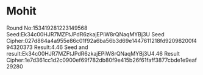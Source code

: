 # Mohit
Round No:153419281223149568 Seed:Ek34c00HJR7MZFtJPdR6zkajEPiW8rQNaqMYBj3U Seed Cipher:027d864a4a955e86c01f92a6ba56b3d69e1447611218fd92098200f494320373 Result:4.46 Seed and result:Ek34c00HJR7MZFtJPdR6zkajEPiW8rQNaqMYBj3U4.46 Result Cipher:1e7d361cc1d2c0900ef69f782db80f9e415b26f61faff3877cbde1e9eaf29280
